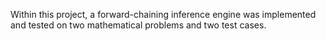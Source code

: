Within this project, a forward-chaining inference engine was implemented and tested on two mathematical problems and two test cases.

